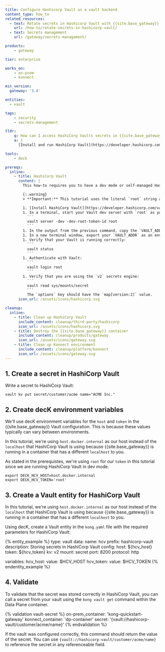 ```yaml
---
title: Configure Hashicorp Vault as a vault backend
content_type: how_to
related_resources:
  - text: Rotate secrets in Hashicorp Vault with {{site.base_gateway}}
    url: /how-to/rotate-secrets-in-hashicorp-vault/
  - text: Secrets management
    url: /gateway/secrets-management/

products:
    - gateway

tier: enterprise

works_on:
    - on-prem
    - konnect

min_version:
  gateway: '3.4'

entities: 
  - vault

tags:
    - security
    - secrets-management

tldr:
    q: How can I access HashiCorp Vaults secrets in {{site.base_gateway}}? 
    a: |
      [Install and run HashiCorp Vault](https://developer.hashicorp.com/vault/tutorials/get-started/install-binary#install-vault) in dev mode or self-managed. [Write a secret to the Vault](https://developer.hashicorp.com/vault/tutorials/secrets-management/versioned-kv?variants=vault-deploy%3Aselfhosted#write-secrets) like `vault kv put secret/customer/acme name="ACME Inc."`. Save your HashiCorp Vault token, host, port, protocol, and KV secrets engine version and use them to configure a {{site.base_gateway}} [Vault entity](/gateway/entities/vault/). Use `{vault://hashicorp-vault/customer/acme/name}` to reference the secret in any referenceable field.

tools:
    - deck

prereqs:
  inline: 
    - title: HashiCorp Vault
      content: |
        This how-to requires you to have a dev mode or self-managed HashiCorp Vault. The following instructions will guide you through configuring a HashiCorp Vault in dev mode with the resources you need to integrate it with {{site.base_gateway}}.

        {:.warning}
        > **Important:** This tutorial uses the literal `root` string as your token, which should only be used in testing and development environments.

        1. [Install HashiCorp Vault](https://developer.hashicorp.com/vault/tutorials/get-started/install-binary#install-vault).
        1. In a terminal, start your Vault dev server with `root` as your token.
          ```
          vault server -dev -dev-root-token-id root
          ```
        1. In the output from the previous command, copy the `VAULT_ADDR` to export.
        1. In a new terminal window, export your `VAULT_ADDR` as an environment variable.
        1. Verify that your Vault is running correctly:
          ```
          vault status
          ```
        1. Authenticate with Vault:
          ```
          vault login root
          ```
        1. Verify that you are using the `v2` secrets engine:
          ```
          vault read sys/mounts/secret
          ```
          The `options` key should have the `map[version:2]` value.
      icon_url: /assets/icons/hashicorp.svg

cleanup:
  inline:
    - title: Clean up HashiCorp Vault
      include_content: cleanup/third-party/hashicorp
      icon_url: /assets/icons/hashicorp.svg
    - title: Destroy the {{site.base_gateway}} container
      include_content: cleanup/products/gateway
      icon_url: /assets/icons/gateway.svg
    - title: Clean up Konnect environment
      include_content: cleanup/platform/konnect
      icon_url: /assets/icons/gateway.svg
---
```


## 1. Create a secret in HashiCorp Vault

Write a secret to HashiCorp Vault:
```
vault kv put secret/customer/acme name="ACME Inc."
```

## 2. Create decK environment variables 

We'll use decK environment variables for the `host` and `token` in the {{site.base_gateway}} Vault configuration. This is because these values typically can vary between environments. 

In this tutorial, we're using `host.docker.internal` as our host instead of the `localhost` that HashiCorp Vault is using because {{site.base_gateway}} is running in a container that has a different `localhost` to you.

As stated in the prerequistes, we're using `root` for our `token` in this tutorial since we are running HashiCorp Vault in dev mode.

```
export DECK_HCV_HOST=host.docker.internal
export DECK_HCV_TOKEN='root'
```


## 3. Create a Vault entity for HashiCorp Vault 

In this tutorial, we're using `host.docker.internal` as our host instead of the `localhost` that HashiCorp Vault is using because {{site.base_gateway}} is running in a container that has a different `localhost` to you.

Using decK, create a Vault entity in the `kong.yaml` file with the required parameters for HashiCorp Vault:

{% entity_example %}
type: vault
data:
  name: hcv
  prefix: hashicorp-vault
  description: Storing secrets in HashiCorp Vault
  config:
    host: ${hcv_host}
    token: ${hcv_token}
    kv: v2
    mount: secret
    port: 8200
    protocol: http

variables:
  hcv_host:
    value: $HCV_HOST
  hcv_token:
    value: $HCV_TOKEN
{% endentity_example %}

## 4. Validate

To validate that the secret was stored correctly in HashiCorp Vault, you can call a secret from your vault using the `kong vault get` command within the Data Plane container. 

{% validation vault-secret %}
on-prem_container: 'kong-quickstart-gateway'
konnect_container: 'dp-container'
secret: '{vault://hashicorp-vault/customer/acme/name}'
{% endvalidation %}

If the vault was configured correctly, this command should return the value of the secret. You can use `{vault://hashicorp-vault/customer/acme/name}` to reference the secret in any referenceable field.
